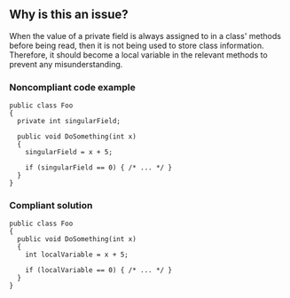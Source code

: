 ## Why is this an issue?

When the value of a private field is always assigned to in a class' methods before being read, then it is not being used to store class
information. Therefore, it should become a local variable in the relevant methods to prevent any misunderstanding.

### Noncompliant code example

    public class Foo
    {
      private int singularField;
    
      public void DoSomething(int x)
      {
        singularField = x + 5;
    
        if (singularField == 0) { /* ... */ }
      }
    }

### Compliant solution

    public class Foo
    {
      public void DoSomething(int x)
      {
        int localVariable = x + 5;
    
        if (localVariable == 0) { /* ... */ }
      }
    }